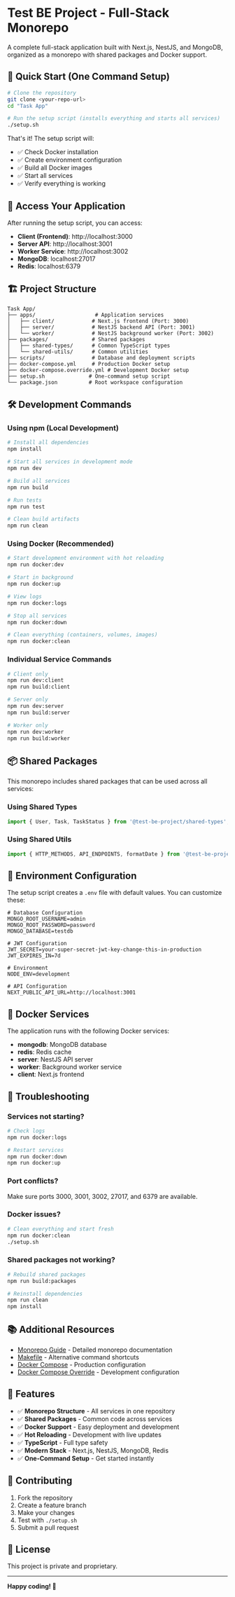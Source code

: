 # Test BE Project - Full-Stack Monorepo

A complete full-stack application built with Next.js, NestJS, and MongoDB, organized as a monorepo with shared packages and Docker support.

## 🚀 Quick Start (One Command Setup)

```bash
# Clone the repository
git clone <your-repo-url>
cd "Task App"

# Run the setup script (installs everything and starts all services)
./setup.sh
```

That's it! The setup script will:
- ✅ Check Docker installation
- ✅ Create environment configuration
- ✅ Build all Docker images
- ✅ Start all services
- ✅ Verify everything is working

## 📱 Access Your Application

After running the setup script, you can access:

- **Client (Frontend)**: http://localhost:3000
- **Server API**: http://localhost:3001
- **Worker Service**: http://localhost:3002
- **MongoDB**: localhost:27017
- **Redis**: localhost:6379

## 🏗️ Project Structure

```
Task App/
├── apps/                   # Application services
│   ├── client/            # Next.js frontend (Port: 3000)
│   ├── server/            # NestJS backend API (Port: 3001)
│   └── worker/            # NestJS background worker (Port: 3002)
├── packages/              # Shared packages
│   ├── shared-types/      # Common TypeScript types
│   └── shared-utils/      # Common utilities
├── scripts/               # Database and deployment scripts
├── docker-compose.yml     # Production Docker setup
├── docker-compose.override.yml # Development Docker setup
├── setup.sh              # One-command setup script
└── package.json          # Root workspace configuration
```

## 🛠️ Development Commands

### Using npm (Local Development)
```bash
# Install all dependencies
npm install

# Start all services in development mode
npm run dev

# Build all services
npm run build

# Run tests
npm run test

# Clean build artifacts
npm run clean
```

### Using Docker (Recommended)
```bash
# Start development environment with hot reloading
npm run docker:dev

# Start in background
npm run docker:up

# View logs
npm run docker:logs

# Stop all services
npm run docker:down

# Clean everything (containers, volumes, images)
npm run docker:clean
```

### Individual Service Commands
```bash
# Client only
npm run dev:client
npm run build:client

# Server only
npm run dev:server
npm run build:server

# Worker only
npm run dev:worker
npm run build:worker
```

## 📦 Shared Packages

This monorepo includes shared packages that can be used across all services:

### Using Shared Types
```typescript
import { User, Task, TaskStatus } from '@test-be-project/shared-types';
```

### Using Shared Utils
```typescript
import { HTTP_METHODS, API_ENDPOINTS, formatDate } from '@test-be-project/shared-utils';
```

## 🔧 Environment Configuration

The setup script creates a `.env` file with default values. You can customize these:

```env
# Database Configuration
MONGO_ROOT_USERNAME=admin
MONGO_ROOT_PASSWORD=password
MONGO_DATABASE=testdb

# JWT Configuration
JWT_SECRET=your-super-secret-jwt-key-change-this-in-production
JWT_EXPIRES_IN=7d

# Environment
NODE_ENV=development

# API Configuration
NEXT_PUBLIC_API_URL=http://localhost:3001
```

## 🐳 Docker Services

The application runs with the following Docker services:

- **mongodb**: MongoDB database
- **redis**: Redis cache
- **server**: NestJS API server
- **worker**: Background worker service
- **client**: Next.js frontend

## 🚨 Troubleshooting

### Services not starting?
```bash
# Check logs
npm run docker:logs

# Restart services
npm run docker:down
npm run docker:up
```

### Port conflicts?
Make sure ports 3000, 3001, 3002, 27017, and 6379 are available.

### Docker issues?
```bash
# Clean everything and start fresh
npm run docker:clean
./setup.sh
```

### Shared packages not working?
```bash
# Rebuild shared packages
npm run build:packages

# Reinstall dependencies
npm run clean
npm install
```

## 📚 Additional Resources

- [Monorepo Guide](MONOREPO_GUIDE.md) - Detailed monorepo documentation
- [Makefile](Makefile) - Alternative command shortcuts
- [Docker Compose](docker-compose.yml) - Production configuration
- [Docker Compose Override](docker-compose.override.yml) - Development configuration

## 🎯 Features

- ✅ **Monorepo Structure** - All services in one repository
- ✅ **Shared Packages** - Common code across services
- ✅ **Docker Support** - Easy deployment and development
- ✅ **Hot Reloading** - Development with live updates
- ✅ **TypeScript** - Full type safety
- ✅ **Modern Stack** - Next.js, NestJS, MongoDB, Redis
- ✅ **One-Command Setup** - Get started instantly

## 🤝 Contributing

1. Fork the repository
2. Create a feature branch
3. Make your changes
4. Test with `./setup.sh`
5. Submit a pull request

## 📄 License

This project is private and proprietary.

---

**Happy coding! 🚀**